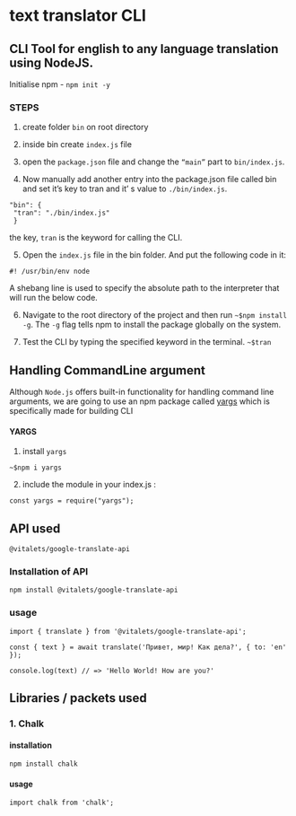 # text translator CLI

## CLI Tool for english to any language translation using NodeJS.

Initialise npm - `npm init -y`

### STEPS

1. create folder `bin` on root directory

2. inside bin create `index.js` file

3. open the `package.json` file and change the `“main”` part to `bin/index.js`.

4. Now manually add another entry into the package.json file called bin and set it’s key to tran and it’ s value to `./bin/index.js`.

```
"bin": {
 "tran": "./bin/index.js"
 }
```

the key, `tran` is the keyword for calling the CLI.

5. Open the `index.js` file in the bin folder. And put the following code in it:

```
#! /usr/bin/env node
```

A shebang line is used to specify the absolute path to the interpreter that will run the below code.

6. Navigate to the root directory of the project and then run `~$npm install -g`.
   The `-g` flag tells npm to install the package globally on the system.

7. Test the CLI by typing the specified keyword in the terminal.
   `~$tran`

## Handling CommandLine argument

Although `Node.js` offers built-in functionality for handling command line arguments, we are going to use an npm package called [yargs](https://www.npmjs.com/package/yargs "visit npm yargs") which is specifically made for building CLI

#### YARGS

1. install `yargs`

```
~$npm i yargs
```

2. include the module in your index.js :

```
const yargs = require("yargs");
```

## API used

```
@vitalets/google-translate-api
```

### Installation of API

```
npm install @vitalets/google-translate-api
```

### usage

```
import { translate } from '@vitalets/google-translate-api';

const { text } = await translate('Привет, мир! Как дела?', { to: 'en' });

console.log(text) // => 'Hello World! How are you?'
```

## Libraries / packets used

### 1. Chalk

#### installation

```
npm install chalk
```

#### usage

```
import chalk from 'chalk';
```
